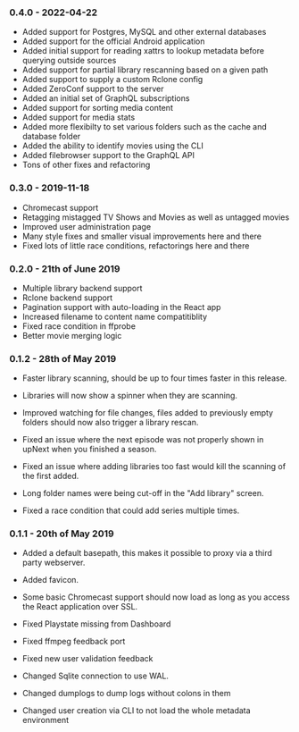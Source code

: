 ### 0.4.0 - 2022-04-22

* Added support for Postgres, MySQL and other external databases
* Added support for the official Android application
* Added initial support for reading xattrs to lookup metadata before querying outside sources
* Added support for partial library rescanning based on a given path
* Added support to supply a custom Rclone config
* Added ZeroConf support to the server
* Added an initial set of GraphQL subscriptions
* Added support for sorting media content
* Added support for media stats
* Added more flexibilty to set various folders such as the cache and database folder
* Added the ability to identify movies using the CLI
* Added filebrowser support to the GraphQL API
* Tons of other fixes and refactoring

### 0.3.0 - 2019-11-18

* Chromecast support
* Retagging mistagged TV Shows and Movies as well as untagged movies
* Improved user administration page
* Many style fixes and smaller visual improvements here and there
* Fixed lots of little race conditions, refactorings here and there

### 0.2.0 - 21th of June 2019

* Multiple library backend support
* Rclone backend support
* Pagination support with auto-loading in the React app
* Increased filename to content name compatitiblity
* Fixed race condition in ffprobe
* Better movie merging logic

### 0.1.2 - 28th of May 2019

* Faster library scanning, should be up to four times faster in this
  release.
* Libraries will now show a spinner when they are scanning.
* Improved watching for file changes, files added to previously empty
  folders should now also trigger a library rescan.

* Fixed an issue where the next episode was not properly shown in upNext
  when you finished a season.
* Fixed an issue where adding libraries too fast would kill the scanning
  of the first added.
* Long folder names were being cut-off in the "Add library" screen.
* Fixed a race condition that could add series multiple times.


### 0.1.1 - 20th of May 2019

* Added a default basepath, this makes it possible to proxy via a third
  party webserver.
* Added favicon.
* Some basic Chromecast support should now load as long as you access
  the React application over SSL.

* Fixed Playstate missing from Dashboard
* Fixed ffmpeg feedback port
* Fixed new user validation feedback

* Changed Sqlite connection to use WAL.
* Changed dumplogs to dump logs without colons in them
* Changed user creation via CLI to not load the whole metadata
  environment
